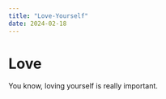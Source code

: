 ```yaml
---
title: "Love-Yourself"
date: 2024-02-18
---
```


# Love
You know, loving yourself is really important.
